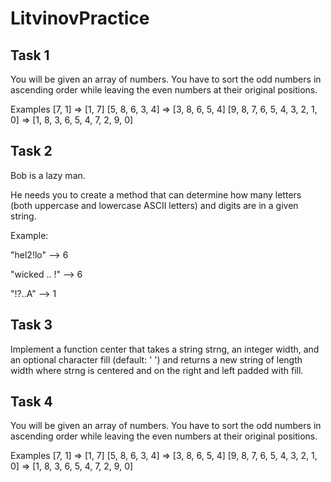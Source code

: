 # LitvinovPractice

## Task 1
You will be given an array of numbers. You have to sort the odd numbers in ascending order while leaving the even numbers at their original positions.

Examples
[7, 1]  =>  [1, 7]
[5, 8, 6, 3, 4]  =>  [3, 8, 6, 5, 4]
[9, 8, 7, 6, 5, 4, 3, 2, 1, 0]  =>  [1, 8, 3, 6, 5, 4, 7, 2, 9, 0]


## Task 2
Bob is a lazy man.

He needs you to create a method that can determine how many letters (both uppercase and lowercase ASCII letters) and digits are in a given string.

Example:

"hel2!lo" --> 6

"wicked .. !" --> 6

"!?..A" --> 1

## Task 3
Implement a function center that takes a string strng, an integer width, and an optional character fill (default: ' ') and returns a new string of length width where strng is centered and on the right and left padded with fill.

## Task 4
You will be given an array of numbers. You have to sort the odd numbers in ascending order while leaving the even numbers at their original positions.

Examples
[7, 1]  =>  [1, 7]
[5, 8, 6, 3, 4]  =>  [3, 8, 6, 5, 4]
[9, 8, 7, 6, 5, 4, 3, 2, 1, 0]  =>  [1, 8, 3, 6, 5, 4, 7, 2, 9, 0]

